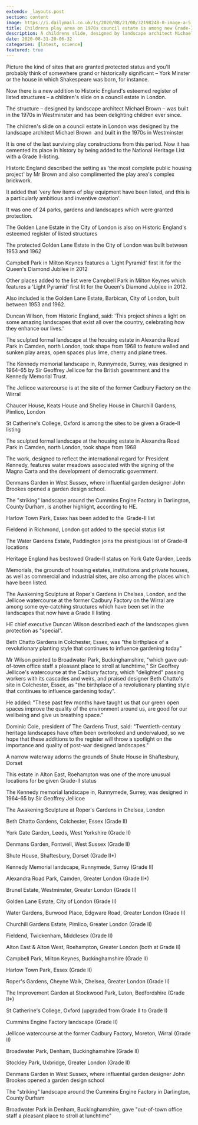 ```yaml
---
extends: _layouts.post
section: content
image: https://i.dailymail.co.uk/1s/2020/08/21/00/32198248-0-image-a-5_1597967823343.jpg 
title: Childrens play area on 1970s council estate is among new Grade-II listed places 
description: A childrens slide, designed by landscape architect Michael Brown, on a council estate in Westminster, London, has now been added to the National Heritage List with a Grade II-listing. 
date: 2020-08-31-20-06-32 
categories: [latest, science] 
featured: true 
--- 
```

Picture the kind of sites that are granted protected status and you'll probably think of somewhere grand or historically significant – York Minster or the house in which Shakespeare was born, for instance.

Now there is a new addition to Historic England's esteemed register of listed structures – a children's slide on a council estate in London.

The structure – designed by landscape architect Michael Brown – was built in the 1970s in Westminster and has been delighting children ever since. 

The children's slide on a council estate in London was designed by the landscape architect Michael Brown  and built in the 1970s in Westminster

It is one of the last surviving play constructions from this period. Now it has cemented its place in history by being added to the National Heritage List with a Grade II-listing.

Historic England described the setting as 'the most complete public housing project' by Mr Brown and also complimented the play area's complex brickwork. 

It added that 'very few items of play equipment have been listed, and this is a particularly ambitious and inventive creation'.

It was one of 24 parks, gardens and landscapes which were granted protection. 

The Golden Lane Estate in the City of London is also on Historic England's esteemed register of listed structures

The protected Golden Lane Estate in the City of London was built between 1953 and 1962

Campbell Park in Milton Keynes features a 'Light Pyramid' first lit for the Queen's Diamond Jubilee in 2012

Other places added to the list were Campbell Park in Milton Keynes which features a 'Light Pyramid' first lit for the Queen's Diamond Jubilee in 2012.

Also included is the Golden Lane Estate, Barbican, City of London, built between 1953 and 1962. 

Duncan Wilson, from Historic England, said: 'This project shines a light on some amazing landscapes that exist all over the country, celebrating how they enhance our lives.'

The sculpted formal landscape at the housing estate in Alexandra Road Park in Camden, north London, took shape from 1968 to feature walled and sunken play areas, open spaces plus lime, cherry and plane trees.

The Kennedy memorial landscape in, Runnymede, Surrey, was designed in 1964-65 by Sir Geoffrey Jellicoe for the British government and the Kennedy Memorial Trust.

The Jellicoe watercourse is at the site of the former Cadbury Factory on the Wirral

Chaucer House, Keats House and Shelley House in Churchill Gardens, Pimlico, London

St Catherine's College, Oxford is among the sites to be given a Grade-II listing

The sculpted formal landscape at the housing estate in Alexandra Road Park in Camden, north London, took shape from 1968

The work, designed to reflect the international regard for President Kennedy, features water meadows associated with the signing of the Magna Carta and the development of democratic government.

Denmans Garden in West Sussex, where influential garden designer John Brookes opened a garden design school.

The "striking" landscape around the Cummins Engine Factory in Darlington, County Durham, is another highlight, according to HE.

Harlow Town Park, Essex has been added to the  Grade-II list

Fieldend in Richmond, London got added to the special status list

The Water Gardens Estate, Paddington joins the prestigious list of Grade-II locations

Heritage England has bestowed Grade-II status on York Gate Garden, Leeds

Memorials, the grounds of housing estates, institutions and private houses, as well as commercial and industrial sites, are also among the places which have been listed.

The Awakening Sculpture at Roper's Gardens in Chelsea, London, and the Jellicoe watercourse at the former Cadbury Factory on the Wirral are among some eye-catching structures which have been set in the landscapes that now have a Grade II listing.

HE chief executive Duncan Wilson described each of the landscapes given protection as "special".

Beth Chatto Gardens in Colchester, Essex, was "the birthplace of a revolutionary planting style that continues to influence gardening today"

Mr Wilson pointed to Broadwater Park, Buckinghamshire, "which gave out-of-town office staff a pleasant place to stroll at lunchtime," Sir Geoffrey Jellicoe's watercourse at the Cadbury factory, which "delighted" passing workers with its cascades and weirs, and praised designer Beth Chatto's site in Colchester, Essex, as "the birthplace of a revolutionary planting style that continues to influence gardening today".

He added: "These past few months have taught us that our green open spaces improve the quality of the environment around us, are good for our wellbeing and give us breathing space."

Dominic Cole, president of The Gardens Trust, said: "Twentieth-century heritage landscapes have often been overlooked and undervalued, so we hope that these additions to the register will throw a spotlight on the importance and quality of post-war designed landscapes."

A narrow waterway adorns the grounds of Shute House in Shaftesbury, Dorset

This estate in Alton East, Roehampton was one of the more unusual locations for be given Grade-II status

The Kennedy memorial landscape in, Runnymede, Surrey, was designed in 1964-65 by Sir Geoffrey Jellicoe

The Awakening Sculpture at Roper's Gardens in Chelsea, London

Beth Chatto Gardens, Colchester, Essex (Grade II)

York Gate Garden, Leeds, West Yorkshire (Grade II)

Denmans Garden, Fontwell, West Sussex (Grade II)

Shute House, Shaftesbury, Dorset (Grade II*)

Kennedy Memorial landscape, Runnymede, Surrey (Grade II)

Alexandra Road Park, Camden, Greater London (Grade II*)

Brunel Estate, Westminster, Greater London (Grade II)

Golden Lane Estate, City of London (Grade II)

Water Gardens, Burwood Place, Edgware Road, Greater London (Grade II)

Churchill Gardens Estate, Pimlico, Greater London (Grade II)

Fieldend, Twickenham, Middlesex (Grade II)

Alton East & Alton West, Roehampton, Greater London (both at Grade II)

Campbell Park, Milton Keynes, Buckinghamshire (Grade II)

Harlow Town Park, Essex (Grade II)

Roper's Gardens, Cheyne Walk, Chelsea, Greater London (Grade II)

The Improvement Garden at Stockwood Park, Luton, Bedfordshire (Grade II*)

St Catherine's College, Oxford (upgraded from Grade II to Grade I)

Cummins Engine Factory landscape (Grade II)

Jellicoe watercourse at the former Cadbury Factory, Moreton, Wirral (Grade II)

Broadwater Park, Denham, Buckinghamshire (Grade II)

Stockley Park, Uxbridge, Greater London (Grade II)



Denmans Garden in West Sussex, where influential garden designer John Brookes opened a garden design school

The "striking" landscape around the Cummins Engine Factory in Darlington, County Durham

Broadwater Park in Denham, Buckinghamshire, gave "out-of-town office staff a pleasant place to stroll at lunchtime"

